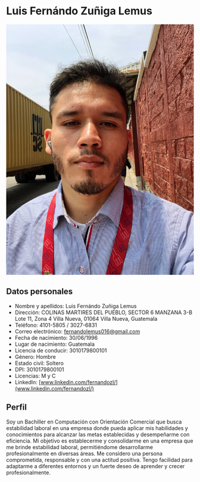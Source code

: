 # Luis Fernándo Zuñiga Lemus

![Imagen de Luis Fernándo Zuñiga Lemus](Fernando.jpg)

## Datos personales
- Nombre y apellidos: Luis Fernándo Zuñiga Lemus
- Dirección: COLINAS MARTIRES DEL PUEBLO, SECTOR 6 MANZANA 3-B Lote 11, Zona 4 Villa Nueva, 01064 Villa Nueva, Guatemala
- Teléfono: 4101-5805 / 3027-6831
- Correo electrónico: fernandolemus016@gmail.com
- Fecha de nacimiento: 30/06/1996
- Lugar de nacimiento: Guatemala
- Licencia de conducir: 3010179800101
- Género: Hombre
- Estado civil: Soltero
- DPI: 3010179800101
- Licencias: M y C
- LinkedIn: [www.linkedin.com/fernandozl/](www.linkedin.com/fernandozl/)

## Perfil
Soy un Bachiller en Computación con Orientación Comercial que busca estabilidad laboral en una empresa donde pueda aplicar mis habilidades y conocimientos para alcanzar las metas establecidas y desempeñarme con eficiencia. Mi objetivo es establecerme y consolidarme en una empresa que me brinde estabilidad laboral, permitiéndome desarrollarme profesionalmente en diversas áreas. Me considero una persona comprometida, responsable y con una actitud positiva. Tengo facilidad para adaptarme a diferentes entornos y un fuerte deseo de aprender y crecer profesionalmente.

<!-- Resto del contenido del README -->

